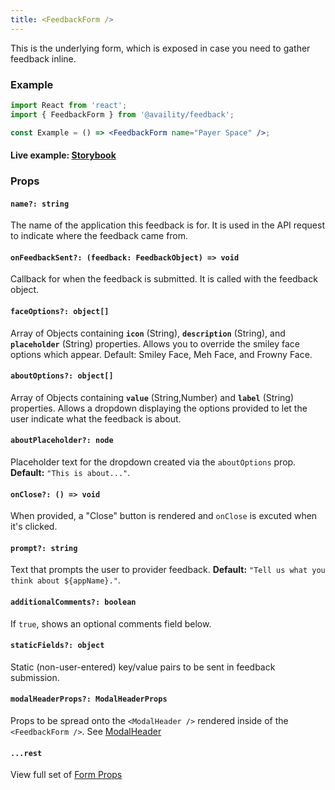 ```yaml
---
title: <FeedbackForm />
---
```


This is the underlying form, which is exposed in case you need to gather feedback inline.

### Example

```jsx
import React from 'react';
import { FeedbackForm } from '@availity/feedback';

const Example = () => <FeedbackForm name="Payer Space" />;
```

#### Live example: <a href="https://availity.github.io/availity-react/storybook/?path=/story/components-feedback--with-form"> Storybook</a>

### Props

#### `name?: string`

The name of the application this feedback is for. It is used in the API request to indicate where the feedback came from.

#### `onFeedbackSent?: (feedback: FeedbackObject) => void`

Callback for when the feedback is submitted. It is called with the feedback object.

#### `faceOptions?: object[]`

Array of Objects containing **`icon`** (String), **`description`** (String), and **`placeholder`** (String) properties. Allows you to override the smiley face options which appear. Default: Smiley Face, Meh Face, and Frowny Face.

#### `aboutOptions?: object[]`

Array of Objects containing **`value`** (String,Number) and **`label`** (String) properties. Allows a dropdown displaying the options provided to let the user indicate what the feedback is about.

#### `aboutPlaceholder?: node`

Placeholder text for the dropdown created via the `aboutOptions` prop. **Default:** `"This is about..."`.

#### `onClose?: () => void`

When provided, a "Close" button is rendered and `onClose` is excuted when it's clicked.

#### `prompt?: string`

Text that prompts the user to provider feedback. **Default:** `"Tell us what you think about ${appName}."`.

#### `additionalComments?: boolean`

If `true`, shows an optional comments field below.

#### `staticFields?: object`

Static (non-user-entered) key/value pairs to be sent in feedback submission.

#### `modalHeaderProps?: ModalHeaderProps`

Props to be spread onto the `<ModalHeader />` rendered inside of the `<FeedbackForm />`. See [ModalHeader](https://github.com/reactstrap/reactstrap/blob/master/src/ModalHeader.js)

#### `...rest`

View full set of [Form Props](https://availity.github.io/availity-react/form/components/form/)
